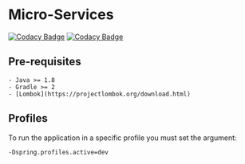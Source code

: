 # Micro-Services
[![Codacy Badge](https://api.codacy.com/project/badge/Grade/c1e53ae951024a1ab3b29815e084942a)](https://www.codacy.com?utm_source=github.com&amp;utm_medium=referral&amp;utm_content=6et/skeleton-api&amp;utm_campaign=Badge_Grade)
[![Codacy Badge](https://api.codacy.com/project/badge/Coverage/b8602f4af0c842a2a10e44fd9a0642c7)](https://www.codacy.com?utm_source=github.com&utm_medium=referral&utm_content=6et/skeleton-api&utm_campaign=Badge_Coverage)

## Pre-requisites
    - Java >= 1.8
    - Gradle >= 2
    - [Lombok](https://projectlombok.org/download.html)

## Profiles
To run the application in a specific profile you must set the argument:

    -Dspring.profiles.active=dev